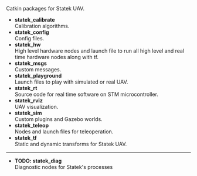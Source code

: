 Catkin packages for Statek UAV.

* **statek_calibrate** </br>
  Calibration algorithms.
* **statek_config** </br>
  Config files.
* **statek_hw** </br>
  High level hardware nodes and launch file to run all high level and real time hardware nodes along with tf.
* **statek_msgs** </br>
  Custom messages.
* **statek_playground** </br>
  Launch files to play with simulated or real UAV.
* **statek_rt** </br>
  Source code for real time software on STM microcontroller.
* **statek_rviz** </br>
  UAV visualization. 
* **statek_sim** </br>
  Custom plugins and Gazebo worlds.
* **statek_teleop** </br>
  Nodes and launch files for teleoperation.
* **statek_tf** </br>
  Static and dynamic transforms for Statek UAV.
----
* **TODO: statek_diag** </br>
  Diagnostic nodes for Statek's processes
